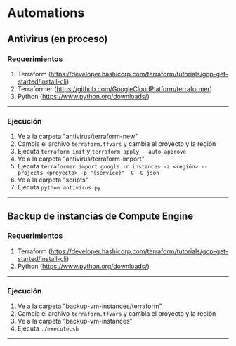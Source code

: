 # Automations

## Antivirus (en proceso)

### Requerimientos
1. Terraform (https://developer.hashicorp.com/terraform/tutorials/gcp-get-started/install-cli)
2. Terraformer (https://github.com/GoogleCloudPlatform/terraformer)
3. Python (https://www.python.org/downloads/)
---
### Ejecución
1. Ve a la carpeta "antivirus/terraform-new"
2. Cambia el archivo `terraform.tfvars` y cambia el proyecto y la región
3. Ejecuta `terraform init` y `terraform apply --auto-approve`
4. Ve a la carpeta "antivirus/terraform-import"
5. Ejecuta `terraformer import google -r instances -z <región> --projects <proyecto> -p "{service}" -C -O json`
6. Ve a la carpeta "scripts"
7. Ejecuta `python antivirus.py`
---

## Backup de instancias de Compute Engine

### Requerimientos
1. Terraform (https://developer.hashicorp.com/terraform/tutorials/gcp-get-started/install-cli)
2. Python (https://www.python.org/downloads/)
---
### Ejecución
1. Ve a la carpeta "backup-vm-instances/terraform"
2. Cambia el archivo `terraform.tfvars` y cambia el proyecto y la región
3. Ve a la carpeta "backup-vm-instances"
4. Ejecuta `./execute.sh`
---
